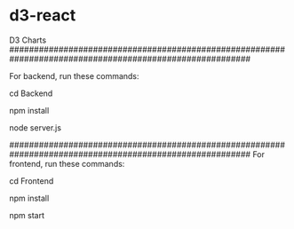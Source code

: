# d3-react
 D3 Charts
#########################################################################################################

For backend, run these commands:

cd Backend

npm install

node server.js

#########################################################################################################
For frontend, run these commands:

cd Frontend

npm install

npm start
